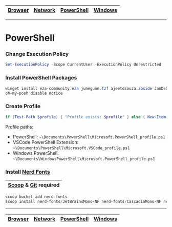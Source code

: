 | [Browser](https://github.com/fahim-ahmed05/dotfiles/blob/main/docs/browser.md) | [Network](https://github.com/fahim-ahmed05/dotfiles/blob/main/docs/network.md) | [PowerShell](https://github.com/fahim-ahmed05/dotfiles/blob/main/docs/powershell.md) | [Windows](https://github.com/fahim-ahmed05/dotfiles/blob/main/docs/windows.md)|
|------|------|------|------|

---

# PowerShell

### Change Execution Policy

```powershell
Set-ExecutionPolicy -Scope CurrentUser -ExecutionPolicy Unrestricted
```

### Install PowerShell Packages

```powershell
winget install eza-community.eza junegunn.fzf ajeetdsouza.zoxide JanDeDobbeleer.OhMyPosh Microsoft.PowerShell --source winget --accept-package-agreements --accept-source-agreements
oh-my-posh disable notice
```

### Create Profile

```powershell
if (Test-Path $profile) { "Profile exists: $profile" } else { New-Item $profile -ItemType File -Force | Out-Null; "Created: $profile" }
```
Profile paths:
- PowerShell: `~\Documents\PowerShell\Microsoft.PowerShell_profile.ps1`
- VSCode PowerShell Extension: `~\Documents\PowerShell\Microsoft.VSCode_profile.ps1`
- Windows PowerShell: `~\Documents\WindowsPowerShell\Microsoft.PowerShell_profile.ps1`

### Install [Nerd Fonts](https://www.nerdfonts.com/)
| [Scoop](https://github.com/fahim-ahmed05/dotfiles/blob/main/docs/windows.md#install-scoop) & [Git](https://git-scm.com/download/win) required |
|--------------------------------------------------------------------|
```powershell
scoop bucket add nerd-fonts
scoop install nerd-fonts/JetBrainsMono-NF nerd-fonts/CascadiaMono-NF nerd-fonts/UbuntuMono-NF
```

---

| [Browser](https://github.com/fahim-ahmed05/dotfiles/blob/main/docs/browser.md) | [Network](https://github.com/fahim-ahmed05/dotfiles/blob/main/docs/network.md) | [PowerShell](https://github.com/fahim-ahmed05/dotfiles/blob/main/docs/powershell.md) | [Windows](https://github.com/fahim-ahmed05/dotfiles/blob/main/docs/windows.md)|
|------|------|------|------|

